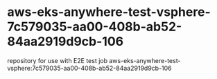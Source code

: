# aws-eks-anywhere-test-vsphere-7c579035-aa00-408b-ab52-84aa2919d9cb-106
repository for use with E2E test job aws-eks-anywhere-test-vsphere:7c579035-aa00-408b-ab52-84aa2919d9cb-106

